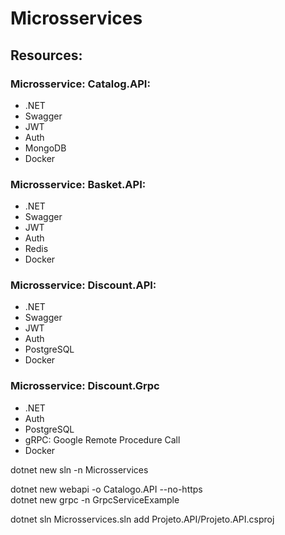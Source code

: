 # Microsservices

## Resources:

### Microsservice: Catalog.API:

- .NET 
- Swagger
- JWT
- Auth
- MongoDB
- Docker 

### Microsservice: Basket.API:

- .NET 
- Swagger
- JWT
- Auth
- Redis
- Docker

### Microsservice: Discount.API:

- .NET
- Swagger
- JWT
- Auth
- PostgreSQL
- Docker

### Microsservice: Discount.Grpc

- .NET
- Auth
- PostgreSQL
- gRPC: Google Remote Procedure Call
- Docker




dotnet new sln -n Microsservices 

dotnet new webapi -o Catalogo.API --no-https  
dotnet new grpc -n GrpcServiceExample

dotnet sln Microsservices.sln add Projeto.API/Projeto.API.csproj
